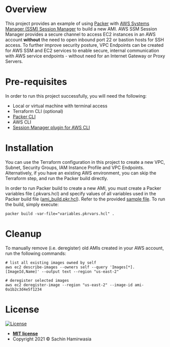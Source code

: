 # Overview

This project provides an example of using [Packer](https://www.packer.io/) with [AWS Systems Manager (SSM) Session 
Manager](https://docs.aws.amazon.com/systems-manager/latest/userguide/session-manager.html) to build a new AMI. 
AWS SSM Session Manager provides a secure channel to access EC2 instances in an AWS account **without** the 
need to open inbound port 22 or bastion hosts for SSH access. To further improve security posture, VPC Endpoints can 
be created for AWS SSM and EC2 services to enable secure, internal communication with AWS service endpoints - without 
need for an Internet Gateway or Proxy Servers. 


# Pre-requisites 

In order to run this project successfully, you will need the following: 

- Local or virtual machine with terminal access
- Terraform CLI (optional)
- [Packer CLI](https://www.packer.io/downloads)
- AWS CLI
- [Session Manager plugin for AWS CLI](https://docs.aws.amazon.com/systems-manager/latest/userguide/session-manager-working-with-install-plugin.html)


# Installation 

You can use the Terraform configuration in this project to create a new VPC, Subnet, Security Groups, IAM 
Instance Profile and VPC Endpoints. Alternatively, if you have an existing AWS environment, you can skip 
the Terraform step, and run the Packer build directly. 

In order to run Packer build to create a new AMI, you must create a Packer variables file (.pkvars.hcl) and
specify values of all variables used in the Packer build file ([ami_build.pkr.hcl](ami_build.pkr.hcl)). 
Refer to the provided [sample file](ami_build.sample-pkrvars.hcl). To run the build, simply execute: 

```shell
packer build -var-file="variables.pkrvars.hcl" .
```

# Cleanup

To manually remove (i.e. deregister) old AMIs created in your AWS account, run the following commands: 

```shell
# list all existing images owned by self 
aws ec2 describe-images --owners self --query 'Images[*].[ImageId,Name]' --output text --region "us-east-2" 

# deregister selected images
aws ec2 deregister-image --region "us-east-2" --image-id ami-0a1b2c3d4e5f1234 
```

# License

[![License](http://img.shields.io/:license-mit-blue.svg?style=flat-square)](http://badges.mit-license.org)

- **[MIT license](http://opensource.org/licenses/mit-license.php)**
- Copyright 2021 &copy; Sachin Hamirwasia
